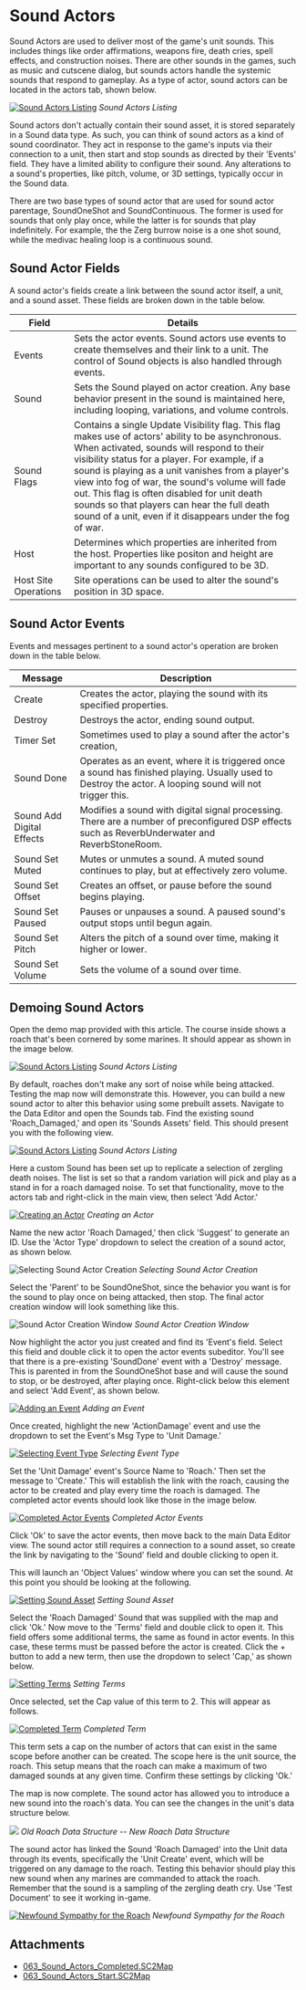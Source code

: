 # Sound Actors

Sound Actors are used to deliver most of the game's unit sounds. This includes things like order affirmations, weapons fire, death cries, spell effects, and construction noises. There are other sounds in the games, such as music and cutscene dialog, but sounds actors handle the systemic sounds that respond to gameplay. As a type of actor, sound actors can be located in the actors tab, shown below.

[![Sound Actors Listing](./resources/063_Sound_Actors1.png)](./resources/063_Sound_Actors1.png)
*Sound Actors Listing*

Sound actors don't actually contain their sound asset, it is stored separately in a Sound data type. As such, you can think of sound actors as a kind of sound coordinator. They act in response to the game's inputs via their connection to a unit, then start and stop sounds as directed by their 'Events' field. They have a limited ability to configure their sound. Any alterations to a sound's properties, like pitch, volume, or 3D settings, typically occur in the Sound data.

There are two base types of sound actor that are used for sound actor parentage, SoundOneShot and SoundContinuous. The former is used for sounds that only play once, while the latter is for sounds that play indefinitely. For example, the the Zerg burrow noise is a one shot sound, while the medivac healing loop is a continuous sound.

## Sound Actor Fields

A sound actor's fields create a link between the sound actor itself, a unit, and a sound asset. These fields are broken down in the table below.

| Field                | Details                                                                                                                                                                                                                                                                                                                                                                                                                                                                |
| -------------------- | ---------------------------------------------------------------------------------------------------------------------------------------------------------------------------------------------------------------------------------------------------------------------------------------------------------------------------------------------------------------------------------------------------------------------------------------------------------------------- |
| Events               | Sets the actor events. Sound actors use events to create themselves and their link to a unit. The control of Sound objects is also handled through events.                                                                                                                                                                                                                                                                                                             |
| Sound                | Sets the Sound played on actor creation. Any base behavior present in the sound is maintained here, including looping, variations, and volume controls.                                                                                                                                                                                                                                                                                                                |
| Sound Flags          | Contains a single Update Visibility flag. This flag makes use of actors' ability to be asynchronous. When activated, sounds will respond to their visibility status for a player. For example, if a sound is playing as a unit vanishes from a player's view into fog of war, the sound's volume will fade out. This flag is often disabled for unit death sounds so that players can hear the full death sound of a unit, even if it disappears under the fog of war. |
| Host                 | Determines which properties are inherited from the host. Properties like positon and height are important to any sounds configured to be 3D.                                                                                                                                                                                                                                                                                                                           |
| Host Site Operations | Site operations can be used to alter the sound's position in 3D space.                                                                                                                                                                                                                                                                                                                                                                                                 |

## Sound Actor Events

Events and messages pertinent to a sound actor's operation are broken down in the table below.

| Message                   | Description                                                                                                                                              |
| ------------------------- | -------------------------------------------------------------------------------------------------------------------------------------------------------- |
| Create                    | Creates the actor, playing the sound with its specified properties.                                                                                      |
| Destroy                   | Destroys the actor, ending sound output.                                                                                                                 |
| Timer Set                 | Sometimes used to play a sound after the actor's creation,                                                                                               |
| Sound Done                | Operates as an event, where it is triggered once a sound has finished playing. Usually used to Destroy the actor. A looping sound will not trigger this. |
| Sound Add Digital Effects | Modifies a sound with digital signal processing. There are a number of preconfigured DSP effects such as ReverbUnderwater and ReverbStoneRoom.           |
| Sound Set Muted           | Mutes or unmutes a sound. A muted sound continues to play, but at effectively zero volume.                                                               |
| Sound Set Offset          | Creates an offset, or pause before the sound begins playing.                                                                                             |
| Sound Set Paused          | Pauses or unpauses a sound. A paused sound's output stops until begun again.                                                                             |
| Sound Set Pitch           | Alters the pitch of a sound over time, making it higher or lower.                                                                                        |
| Sound Set Volume          | Sets the volume of a sound over time.                                                                                                                    |

## Demoing Sound Actors

Open the demo map provided with this article. The course inside shows a roach that's been cornered by some marines. It should appear as shown in the image below.

[![Sound Actors Listing](./resources/063_Sound_Actors2.png)](./resources/063_Sound_Actors2.png)
*Sound Actors Listing*

By default, roaches don't make any sort of noise while being attacked. Testing the map now will demonstrate this. However, you can build a new sound actor to alter this behavior using some prebuilt assets. Navigate to the Data Editor and open the Sounds tab. Find the existing sound 'Roach\_Damaged,' and open its 'Sounds Assets' field. This should present you with the following view.

[![Sound Actors Listing](./resources/063_Sound_Actors3.png)](./resources/063_Sound_Actors3.png)
*Sound Actors Listing*

Here a custom Sound has been set up to replicate a selection of zergling death noises. The list is set so that a random variation will pick and play as a stand in for a roach damaged noise. To set that functionality, move to the actors tab and right-click in the main view, then select 'Add Actor.'

[![Creating an Actor](./resources/063_Sound_Actors4.png)](./resources/063_Sound_Actors4.png)
*Creating an Actor*

Name the new actor 'Roach Damaged,' then click 'Suggest' to generate an ID. Use the 'Actor Type' dropdown to select the creation of a sound actor, as shown below.

![Selecting Sound Actor Creation](./resources/063_Sound_Actors5.png)
*Selecting Sound Actor Creation*

Select the 'Parent' to be SoundOneShot, since the behavior you want is for the sound to play once on being attacked, then stop. The final actor creation window will look something like this.

![Sound Actor Creation Window](./resources/063_Sound_Actors6.png)
*Sound Actor Creation Window*

Now highlight the actor you just created and find its 'Event's field. Select this field and double click it to open the actor events subeditor. You'll see that there is a pre-existing 'SoundDone' event with a 'Destroy' message. This is parented in from the SoundOneShot base and will cause the sound to stop, or be destroyed, after playing once. Right-click below this element and select 'Add Event', as shown below.

[![Adding an Event](./resources/063_Sound_Actors7.png)](./resources/063_Sound_Actors7.png)
*Adding an Event*

Once created, highlight the new 'ActionDamage' event and use the dropdown to set the Event's Msg Type to 'Unit Damage.'

[![Selecting Event Type](./resources/063_Sound_Actors8.png)](./resources/063_Sound_Actors8.png)
*Selecting Event Type*

Set the 'Unit Damage' event's Source Name to 'Roach.' Then set the message to 'Create.' This will establish the link with the roach, causing the actor to be created and play every time the roach is damaged. The completed actor events should look like those in the image below.

[![Completed Actor Events](./resources/063_Sound_Actors9.png)](./resources/063_Sound_Actors9.png)
*Completed Actor Events*

Click 'Ok' to save the actor events, then move back to the main Data Editor view. The sound actor still requires a connection to a sound asset, so create the link by navigating to the 'Sound' field and double clicking to open it.

This will launch an 'Object Values' window where you can set the sound. At this point you should be looking at the following.

[![Setting Sound Asset](./resources/063_Sound_Actors10.png)](./resources/063_Sound_Actors10.png)
*Setting Sound Asset*

Select the 'Roach Damaged' Sound that was supplied with the map and click 'Ok.' Now move to the 'Terms' field and double click to open it. This field offers some additional terms, the same as found in actor events. In this case, these terms must be passed before the actor is created. Click the + button to add a new term, then use the dropdown to select 'Cap,' as shown below.

[![Setting Terms](./resources/063_Sound_Actors11.png)](./resources/063_Sound_Actors11.png)
*Setting Terms*

Once selected, set the Cap value of this term to 2. This will appear as follows.

[![Completed Term](./resources/063_Sound_Actors12.png)](./resources/063_Sound_Actors12.png)
*Completed Term*

This term sets a cap on the number of actors that can exist in the same scope before another can be created. The scope here is the unit source, the roach. This setup means that the roach can make a maximum of two damaged sounds at any given time. Confirm these settings by clicking 'Ok.'

The map is now complete. The sound actor has allowed you to introduce a new sound into the roach's data. You can see the changes in the unit's data structure below.

![](./resources/063_Sound_Actors13.png)
*Old Roach Data Structure -- New Roach Data Structure*

The sound actor has linked the Sound 'Roach Damaged' into the Unit data through its events, specifically the 'Unit Create' event, which will be triggered on any damage to the roach. Testing this behavior should play this new sound when any marines are commanded to attack the roach. Remember that the sound is a sampling of the zergling death cry. Use 'Test Document' to see it working in-game.

[![Newfound Sympathy for the Roach](./resources/063_Sound_Actors14.png)](./resources/063_Sound_Actors14.png)
*Newfound Sympathy for the Roach*

## Attachments

 * [063_Sound_Actors_Completed.SC2Map](./maps/063_Sound_Actors_Completed.SC2Map)
 * [063_Sound_Actors_Start.SC2Map](./maps/063_Sound_Actors_Start.SC2Map)
